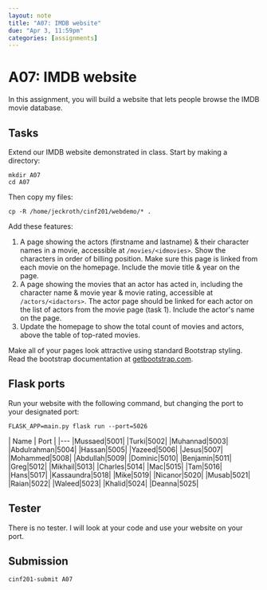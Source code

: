 ```yaml
---
layout: note
title: "A07: IMDB website"
due: "Apr 3, 11:59pm"
categories: [assignments]
---
```


# A07: IMDB website

In this assignment, you will build a website that lets people browse the IMDB movie database.

## Tasks

Extend our IMDB website demonstrated in class. Start by making a directory:

```
mkdir A07
cd A07
```

Then copy my files:

```
cp -R /home/jeckroth/cinf201/webdemo/* .
```

Add these features:

1. A page showing the actors (firstname and lastname) & their character names in a movie, accessible at `/movies/<idmovies>`. Show the characters in order of billing position. Make sure this page is linked from each movie on the homepage. Include the movie title & year on the page.
2. A page showing the movies that an actor has acted in, including the character name & movie year & movie rating, accessible at `/actors/<idactors>`. The actor page should be linked for each actor on the list of actors from the movie page (task 1). Include the actor's name on the page.
3. Update the homepage to show the total count of movies and actors, above the table of top-rated movies.

Make all of your pages look attractive using standard Bootstrap styling. Read the bootstrap documentation at [getbootstrap.com](https://getbootstrap.com/docs/4.0/layout/overview/).

## Flask ports

Run your website with the following command, but changing the port to your designated port:

```
FLASK_APP=main.py flask run --port=5026
```

| Name | Port |
|---
|Mussaed|5001|
|Turki|5002|
|Muhannad|5003|
|Abdulrahman|5004|
|Hassan|5005|
|Yazeed|5006|
|Jesus|5007|
|Mohammed|5008|
|Abdullah|5009|
|Dominic|5010|
|Benjamin|5011|
|Greg|5012|
|Mikhail|5013|
|Charles|5014|
|Mac|5015|
|Tam|5016|
|Hans|5017|
|Kassaundra|5018|
|Mike|5019|
|Nicanor|5020|
|Musab|5021|
|Raian|5022|
|Waleed|5023|
|Khalid|5024|
|Deanna|5025|

## Tester

There is no tester. I will look at your code and use your website on your port.

## Submission

~~~
cinf201-submit A07
~~~


